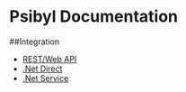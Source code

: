 # Psibyl Documentation

##Integration
* [REST/Web API](https://github.com/hrg-hgzy/docs-psibyl/blob/master/docs/Integration/psibyl-integration-rest.md)
* [.Net Direct](https://github.com/bluenickel/docs-psibyl/blob/master/Integration/psibyl-integration-direct.md)
* [.Net Service](https://github.com/bluenickel/docs-psibyl/blob/master/Integration/psibyl-integration-service.md)
